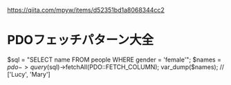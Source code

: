 https://qiita.com/mpyw/items/d52351bd1a8068344cc2
# PDOフェッチパターン大全

$sql = "SELECT name FROM people WHERE gender = 'female'";
$names = $pdo->query($sql)->fetchAll(PDO::FETCH_COLUMN);
var_dump($names); // ['Lucy', 'Mary']
